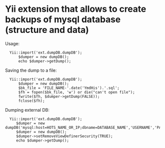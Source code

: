 # Yii extension that allows to create backups of mysql database (structure and data) 

Usage:

      Yii::import('ext.dumpDB.dumpDB');
          $dumper = new dumpDB();
          echo $dumper->getDump();

Saving the dump to a file:

      Yii::import('ext.dumpDB.dumpDB');
          $dumper = new dumpDB();
          $bk_file = 'FILE_NAME-'.date('YmdHis').'.sql';
          $fh = fopen($bk_file, 'w') or die("can't open file");
          fwrite($fh, $dumper->getDump(FALSE));
          fclose($fh);

Dumping external DB:

      Yii::import('ext.dumpDB.dumpDB');
         $dumper = new dumpDB('mysql:host=HOTS_NAME_OR_IP;dbname=DATABASE_NAME','USERNAME','PASSWORD');
         $dumper = new dumpDB();
         $dumper->setRemoveViewDefinerSecurity(TRUE);
         echo $dumper->getDump();

